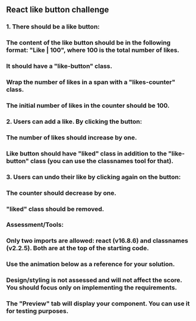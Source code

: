 ## React like button challenge

### 1. There should be a like button:

### The content of the like button should be in the following format: "Like | 100", where 100 is the total number of likes.
### It should have a "like-button" class.
### Wrap the number of likes in a span with a "likes-counter" class.
### The initial number of likes in the counter should be 100.
### 2. Users can add a like. By clicking the button:

### The number of likes should increase by one.
### Like button should have "liked" class in addition to the "like-button" class (you can use the classnames tool for that).
### 3. Users can undo their like by clicking again on the button:

### The counter should decrease by one.
### "liked" class should be removed.
### Assessment/Tools:
### Only two imports are allowed: react (v16.8.6) and classnames (v2.2.5). Both are at the top of the starting code.
### Use the animation below as a reference for your solution.
### Design/styling is not assessed and will not affect the score. You should focus only on implementing the requirements.
### The "Preview" tab will display your component. You can use it for testing purposes.